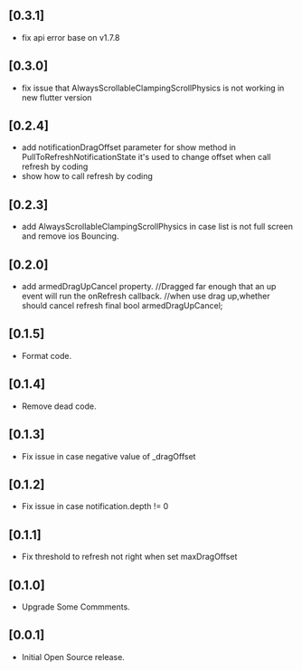 ## [0.3.1]

* fix api error base on v1.7.8

## [0.3.0]

* fix issue that AlwaysScrollableClampingScrollPhysics is not working in new flutter version 

## [0.2.4]

* add notificationDragOffset parameter for show method in PullToRefreshNotificationState
  it's used to change offset when call refresh by coding
* show how to call refresh by coding

## [0.2.3]

* add AlwaysScrollableClampingScrollPhysics in case list is not full screen and remove ios Bouncing.

## [0.2.0]

* add armedDragUpCancel property.
  //Dragged far enough that an up event will run the onRefresh callback.
  //when use drag up,whether should cancel refresh
  final bool armedDragUpCancel;

## [0.1.5]

* Format code.

## [0.1.4]

* Remove dead code.

## [0.1.3]

* Fix issue in case negative value of _dragOffset

## [0.1.2]

* Fix issue in case notification.depth != 0

## [0.1.1]

* Fix threshold to refresh not right when set maxDragOffset

## [0.1.0]

* Upgrade Some Commments.

## [0.0.1]

* Initial Open Source release.